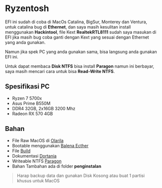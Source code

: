 # Ryzentosh

EFI ini sudah di coba di MacOs Catalina, BigSur, Monterey dan Ventura, untuk catalina bug di **Ethernet**, dan saya masih kesulitan install menggunakan **Hackintool**, file Kext **RealtekRTL8111** sudah saya masukan di EFI jika masih bug coba ganti dengan Kext yang sesuai dengan Ethernet yang anda gunakan. 

Namun jika spek PC yang anda gunakan sama, bisa langsung anda gunakan EFI ini. 

Untuk dapat membaca **Disk NTFS** bisa install **Paragon** namun ini berbayar, saya masih mencari cara untuk bisa **Read-Write NTFS**.

## Spesifikasi PC
- Ryzen 7 5700x
- Asus Prime B550M
- DDR4 32GB, 2x16GB 3200 Mhz
- Radeon RX 570 4GB 

## Bahan
- File Raw MacOS di [Olarila][Olarila]
- Bootable menggunakan [Balena Ecther][Balena]
- File [Build][Dortania]
- Dokumentasi [Dortania][Docs]
- Writeable NTFS [Paragon][Paragon]
- Bahan Tambahan ada di folder **penginstalan**

> Harap backup data dan gunakan Disk Kosong atau buat 1 partisi khusus untuk MacOS

[Paragon]:https://www.paragon-software.com/home/ntfs-mac/
[Docs]:https://dortania.github.io/OpenCore-Install-Guide/prerequisites.html
[Dortania]:https://dortania.github.io/builds/
[Olarila]:https://www.olarila.com/topic/6278-olarila-vanilla-images-macos-installer
[Balena]:https://etcher.balena.io/
